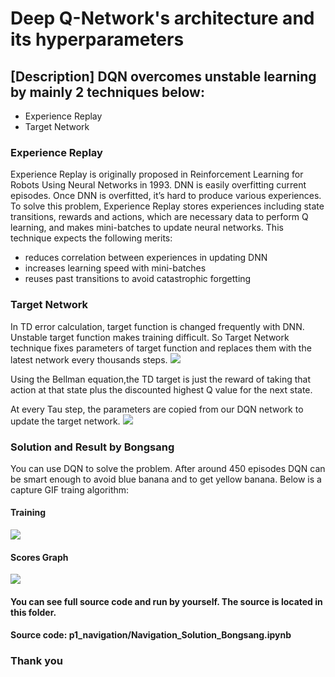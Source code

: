 [image1]: https://cdn-images-1.medium.com/max/2000/1*Zplt-1wTWu_7BGmZCBFjbQ.png
[image2]: https://cdn-images-1.medium.com/max/2000/1*D9i0I2EO7LKL2aAb2HLfTg.png 
# Deep Q-Network's architecture and its hyperparameters

## [Description] DQN overcomes unstable learning by mainly 2 techniques below:
- Experience Replay
- Target Network

### Experience Replay
Experience Replay is originally proposed in Reinforcement Learning for Robots Using Neural Networks in 1993. DNN is easily overfitting current episodes. Once DNN is overfitted, it’s hard to produce various experiences. To solve this problem, Experience Replay stores experiences including state transitions, rewards and actions, which are necessary data to perform Q learning, and makes mini-batches to update neural networks. This technique expects the following merits:
- reduces correlation between experiences in updating DNN
- increases learning speed with mini-batches
- reuses past transitions to avoid catastrophic forgetting

### Target Network
In TD error calculation, target function is changed frequently with DNN. Unstable target function makes training difficult. So Target Network technique fixes parameters of target function and replaces them with the latest network every thousands steps.
![][image1]

Using the Bellman equation,the TD target is just the reward of taking that action at that state plus the discounted highest Q value for the next state.

At every Tau step, the parameters are copied from our DQN network to update the target network.
![][image2]


### Solution and Result by Bongsang

You can use DQN to solve the problem.
After around 450 episodes DQN can be smart enough to avoid blue banana and to get yellow banana.
Below is a capture GIF traing algorithm:

#### Training
[train_image]: result/navigation_solution_bongsang.gif
![][train_image]


#### Scores Graph
[scores_graph]: result/scores_graph.png
![][scores_graph]

#### You can see full source code and run by yourself. The source is located in this folder.
#### Source code: p1_navigation/Navigation_Solution_Bongsang.ipynb

### Thank you
